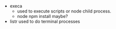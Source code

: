 * execa
  * used to execute scripts or node child process.
  * node npm install maybe?
* listr used to do terminal processes

